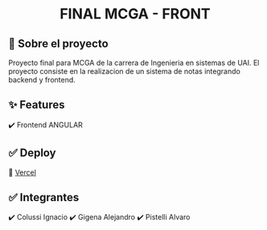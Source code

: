 <h1 align="center">FINAL MCGA - FRONT</h1>

## :dart: Sobre el proyecto

Proyecto final para MCGA de la carrera de Ingenieria en sistemas de UAI.
El proyecto consiste en la realizacion de un sistema de notas integrando backend y frontend.

## :sparkles: Features

:heavy_check_mark: Frontend ANGULAR

## :white_check_mark: Deploy

:link: [Vercel](https://mcga-front.vercel.app/)

## :white_check_mark: Integrantes

:heavy_check_mark: Colussi Ignacio
:heavy_check_mark: Gigena Alejandro
:heavy_check_mark: Pistelli Alvaro
